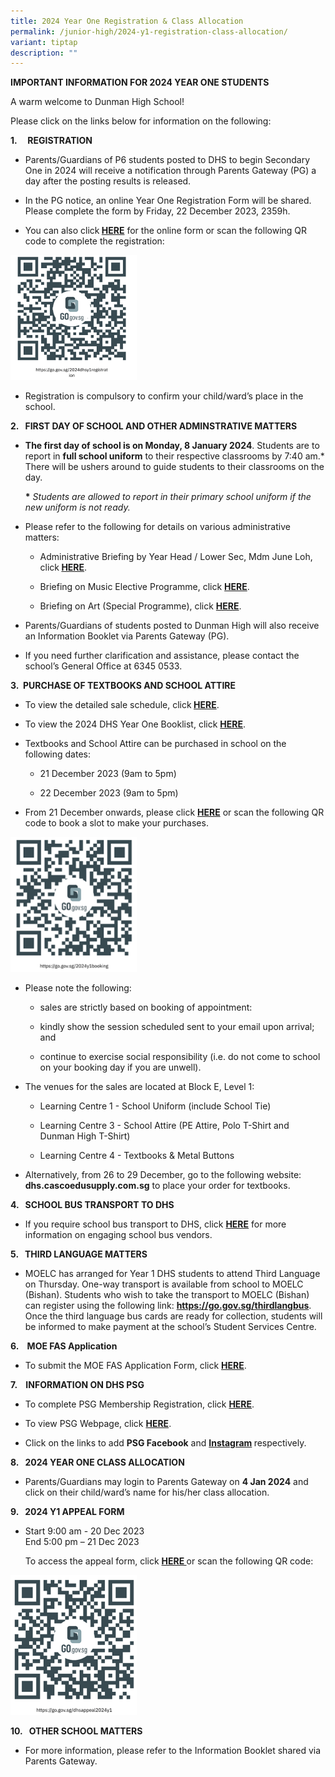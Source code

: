```yaml
---
title: 2024 Year One Registration & Class Allocation
permalink: /junior-high/2024-y1-registration-class-allocation/
variant: tiptap
description: ""
---
```

<p><strong>IMPORTANT INFORMATION FOR 2024 YEAR ONE STUDENTS</strong></p><p>A warm welcome to Dunman High School!&nbsp;</p><p>Please click on the links below for information on the following:</p><p><strong>1.&nbsp;&nbsp;&nbsp;&nbsp; REGISTRATION</strong></p><ul data-tight="true" class="tight"><li><p>Parents/Guardians of P6 students posted to DHS to begin Secondary One in 2024 will receive a notification through Parents Gateway (PG) a day after the posting results is released.</p></li><li><p>In the PG notice, an online Year One Registration Form will be shared. Please complete the form by Friday, 22 December 2023, 2359h.</p></li><li><p>You can also click<strong> <a href="https://go.gov.sg/2024dhsy1registration" rel="noopener noreferrer nofollow" target="_blank">HERE</a></strong> for the online form or scan the following QR code to complete the registration:</p></li></ul><div class="isomer-image-wrapper"><img style="width: 40%;" height="auto" width="100%" alt="Online Year One Registration Form" src="/images/QR_code_1.png"></div><ul data-tight="true" class="tight"><li><p>Registration is compulsory to confirm your child/ward’s place in the school.</p><p></p></li></ul><p><strong>2.&nbsp;&nbsp;&nbsp;FIRST DAY OF SCHOOL AND OTHER ADMINSTRATIVE MATTERS</strong></p><ul data-tight="true" class="tight"><li><p><strong>The first day of school is on Monday, 8 January 2024</strong>. Students are to report in <strong>full school uniform</strong> to their respective classrooms by 7:40 am.* There will be ushers around to guide students to their classrooms on the day.</p><p><strong>*</strong> <em>Students are allowed to report in their primary school uniform if the new uniform is not ready.</em></p><p></p></li><li><p>Please refer to the following for details on various administrative matters:</p><ul data-tight="true" class="tight"><li><p>Administrative Briefing&nbsp;by&nbsp;Year Head /&nbsp;Lower Sec, Mdm June Loh, click<strong> <a href="https://youtu.be/LIGXocaQ-Wk" rel="noopener noreferrer nofollow" target="_blank">HERE</a></strong>.</p></li><li><p>Briefing on Music Elective Programme, click <strong><a href="https://youtu.be/LDjkx8q9oPU" rel="noopener noreferrer nofollow" target="_blank">HERE</a></strong>.</p></li><li><p>Briefing on Art (Special Programme), click <strong><a href="https://youtu.be/cWlfbqruIao" rel="noopener noreferrer nofollow" target="_blank">HERE</a></strong>.</p></li></ul></li><li><p>Parents/Guardians of students posted to Dunman High will also receive an Information Booklet via Parents Gateway (PG).</p></li><li><p>If you need further clarification and assistance, please contact the school’s General Office at 6345 0533.</p></li></ul><p><strong>3.&nbsp;&nbsp;PURCHASE OF TEXTBOOKS AND SCHOOL ATTIRE</strong></p><ul data-tight="true" class="tight"><li><p>To view the detailed sale schedule, click<strong> <a href="/files/3_1_Sale_Schedule_of_Textbooks_and_School_Attire__2024_.pdf" rel="noopener noreferrer nofollow" target="_blank">HERE</a></strong>.</p></li><li><p>To view the 2024 DHS Year One Booklist, click <strong><a href="/files/3_2_DHS_2024_YEAR_1_BOOKLIST.pdf" rel="noopener noreferrer nofollow" target="_blank">HERE</a></strong>.</p></li><li><p>Textbooks and School Attire can be purchased in school on the following dates:</p><ul data-tight="true" class="tight"><li><p>21 December 2023 (9am to 5pm)</p></li><li><p>22 December 2023 (9am to 5pm)</p></li></ul></li><li><p>From 21 December onwards, please click <strong><a href="https://go.gov.sg/2024y1booking" rel="noopener noreferrer nofollow" target="_blank">HERE</a></strong> or scan the following QR code to book a slot to make your purchases.</p></li></ul><div class="isomer-image-wrapper"><img style="width: 40%;" height="auto" width="100%" alt="PURCHASE OF TEXTBOOKS AND SCHOOL ATTIRE" src="/images/code_3.png"></div><ul data-tight="true" class="tight"><li><p>Please note the following:</p><ul data-tight="true" class="tight"><li><p>sales are strictly based on booking of appointment:</p></li><li><p>kindly show the session scheduled sent to your email upon arrival; and</p></li><li><p>continue to exercise social responsibility (i.e. do not come to school on your booking day if you are unwell).&nbsp;</p></li></ul></li><li><p>The venues for the sales are located at Block E, Level 1:</p><ul data-tight="true" class="tight"><li><p>Learning Centre 1 - School Uniform (include School Tie)</p></li><li><p>Learning Centre 3 - School Attire (PE Attire, Polo T-Shirt and Dunman High T-Shirt)</p></li><li><p>Learning Centre 4 - Textbooks &amp; Metal Buttons</p></li></ul></li><li><p>Alternatively, from 26 to 29 December, go to the following website: <strong><a rel="noopener noreferrer nofollow" target="_blank">dhs.cascoedusupply.com.sg</a></strong> to place your order for textbooks.</p><p></p></li></ul><p><strong>4.&nbsp;&nbsp; SCHOOL BUS TRANSPORT TO DHS</strong></p><ul data-tight="true" class="tight"><li><p>If you require school bus transport to DHS, click <strong><a href="/files/4_1_Private_Bus_Transport.pdf" rel="noopener noreferrer nofollow" target="_blank">HERE</a></strong> for more information on engaging school bus vendors.</p></li></ul><p><strong>5.&nbsp;&nbsp;&nbsp;THIRD LANGUAGE MATTERS</strong></p><ul data-tight="true" class="tight"><li><p>MOELC has arranged for Year 1 DHS students to attend Third Language on Thursday. One-way transport is available from school to MOELC (Bishan). Students who wish to take the transport to MOELC (Bishan) can register using the following link: <strong><a href="https://go.gov.sg/thirdlangbus" rel="noopener noreferrer nofollow" target="_blank">https://go.gov.sg/thirdlangbus</a></strong>. Once the third language bus cards are ready for collection, students will be informed to make payment at the school’s Student Services Centre.</p></li></ul><p></p><p><strong>6.&nbsp;&nbsp;&nbsp;&nbsp;MOE FAS Application</strong></p><ul data-tight="true" class="tight"><li><p>To submit the MOE FAS Application Form, click <strong><a href="https://go.gov.sg/moe-efas" rel="noopener noreferrer nofollow" target="_blank">HERE</a></strong>.</p></li></ul><p></p><p><strong>7.&nbsp;&nbsp;&nbsp;&nbsp;INFORMATION ON DHS PSG</strong></p><ul data-tight="true" class="tight"><li><p>To complete PSG Membership Registration, click <strong><a href="https://tinyurl.com/DHS-PSG-Membership" rel="noopener noreferrer nofollow" target="_blank">HERE</a></strong>.</p></li><li><p>To view PSG Webpage, click <strong><a href="https://dunmanhigh.moe.edu.sg/partners/parent-support-group/" rel="noopener noreferrer nofollow" target="_blank">HERE</a></strong>.</p></li><li><p>Click on the links to add <strong><a rel="noopener noreferrer nofollow" target="_blank">PSG Facebook</a></strong> and <strong><a href="https://www.instagram.com/dhspsg/" rel="noopener noreferrer nofollow" target="_blank">Instagram</a> </strong>respectively.</p><p></p></li></ul><p><strong>8.&nbsp;&nbsp;&nbsp;2024 YEAR ONE CLASS ALLOCATION</strong></p><ul data-tight="true" class="tight"><li><p>Parents/Guardians may login to Parents Gateway on <strong>4 Jan 2024</strong> and click on their child/ward’s name for his/her class allocation.</p></li></ul><p><strong>9.&nbsp;&nbsp;&nbsp;2024 Y1 APPEAL FORM</strong></p><ul data-tight="true" class="tight"><li><p>Start 9:00 am - 20 Dec 2023<br>End 5:00 pm – 21 Dec 2023</p><p>To access the appeal form, click <strong><a href="https://go.gov.sg/dhsappeal2024y1" rel="noopener noreferrer nofollow" target="_blank">HERE </a></strong>or scan the following QR code:</p></li></ul><div class="isomer-image-wrapper"><img style="width: 40%;" height="auto" width="100%" alt="2024 Y1 APPEAL FORM" src="/images/code_9.png"></div><p><strong>10.&nbsp;&nbsp;&nbsp;OTHER SCHOOL MATTERS</strong></p><ul data-tight="true" class="tight"><li><p>For more information, please refer to the Information Booklet shared via Parents Gateway.</p></li></ul><p></p>